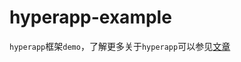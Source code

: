 # hyperapp-example

`hyperapp`框架`demo`，了解更多关于`hyperapp`可以参见[文章][1]

[1]: https://segmentfault.com/a/1190000011427356?_ea=2644987
